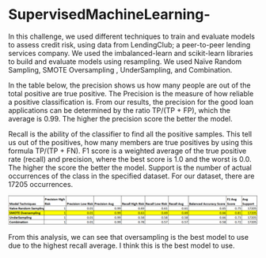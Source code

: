 # SupervisedMachineLearning-

In this challenge, we used different techniques to train and evaluate models to assess credit risk, using data from LendingClub; a peer-to-peer lending services company. We used the imbalanced-learn and scikit-learn libraries to build and evaluate models using resampling. We used Naïve Random Sampling, SMOTE Oversampling , UnderSampling, and Combination.

In the table below, the precision shows us how many people are out of the total positive are true positive. The Precision is the measure of how reliable a positive classification is. From our results, the precision for the good loan applications can be determined by the ratio TP/(TP + FP), which the average is 0.99. The higher the precision score the better the model.  

Recall is the ability of the classifier to find all the positive samples. This tell us out of the positives, how many members are true positives by using this formula TP/(TP + FN). F1 score is a weighted average of the true positive rate (recall) and precision, where the best score is 1.0 and the worst is 0.0. The higher the score the better the model. Support is the number of actual occurrences of the class in the specified dataset. For our dataset, there are 17205 occurrences.

![](/Challenge.PNG)

From this analysis, we can see that oversampling is the best model to use due to the highest recall average. I think this is the best model to use.  
